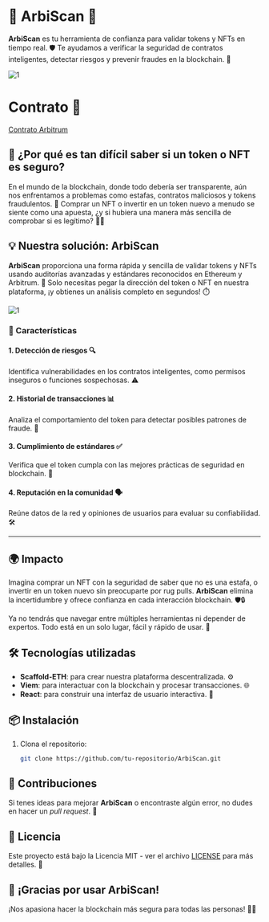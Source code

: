 # 🌟 ArbiScan 🌟

**ArbiScan** es tu herramienta de confianza para validar tokens y NFTs en tiempo real. 🛡️ Te ayudamos a verificar la seguridad de contratos inteligentes, detectar riesgos y prevenir fraudes en la blockchain. 🚀

![1](https://i.imgur.com/Y9Jmj8w.png)

#  Contrato 📃 

[Contrato Arbitrum]()

## 🤔 ¿Por qué es tan difícil saber si un token o NFT es seguro?

En el mundo de la blockchain, donde todo debería ser transparente, aún nos enfrentamos a problemas como estafas, contratos maliciosos y tokens fraudulentos. 💸 Comprar un NFT o invertir en un token nuevo a menudo se siente como una apuesta, ¿y si hubiera una manera más sencilla de comprobar si es legítimo? 🤷‍♂️

## 💡 Nuestra solución: ArbiScan

**ArbiScan** proporciona una forma rápida y sencilla de validar tokens y NFTs usando auditorías avanzadas y estándares reconocidos en Ethereum y Arbitrum. 🚀 Solo necesitas pegar la dirección del token o NFT en nuestra plataforma, ¡y obtienes un análisis completo en segundos! ⏱️

![1](https://i.imgur.com/ZwaI7Ok.png)

### 🚨 Características

#### 1. **Detección de riesgos** 🔍
Identifica vulnerabilidades en los contratos inteligentes, como permisos inseguros o funciones sospechosas. ⚠️

#### 2. **Historial de transacciones** 📊
Analiza el comportamiento del token para detectar posibles patrones de fraude. 💼

#### 3. **Cumplimiento de estándares** ✅
Verifica que el token cumpla con las mejores prácticas de seguridad en blockchain. 🔐

#### 4. **Reputación en la comunidad** 🗣️
Reúne datos de la red y opiniones de usuarios para evaluar su confiabilidad. 🛠️

---

## 🌍 Impacto

Imagina comprar un NFT con la seguridad de saber que no es una estafa, o invertir en un token nuevo sin preocuparte por rug pulls. **ArbiScan** elimina la incertidumbre y ofrece confianza en cada interacción blockchain. 🛡️🔒

Ya no tendrás que navegar entre múltiples herramientas ni depender de expertos. Todo está en un solo lugar, fácil y rápido de usar. 🌟

## 🛠️ Tecnologías utilizadas

- **Scaffold-ETH**: para crear nuestra plataforma descentralizada. ⚙️
- **Viem**: para interactuar con la blockchain y procesar transacciones. 🌐
- **React**: para construir una interfaz de usuario interactiva. 🎨

## 📦 Instalación

1. Clona el repositorio:
   ```bash
   git clone https://github.com/tu-repositorio/ArbiScan.git

## 🤝 Contribuciones

 Si tenes ideas para mejorar **ArbiScan** o encontraste algún error, no dudes en hacer un *pull request*. 🙌

## 📄 Licencia

Este proyecto está bajo la Licencia MIT - ver el archivo [LICENSE](LICENSE) para más detalles. 📜

## 💬 ¡Gracias por usar ArbiScan! 

¡Nos apasiona hacer la blockchain más segura para todas las personas! 🚀🔐

